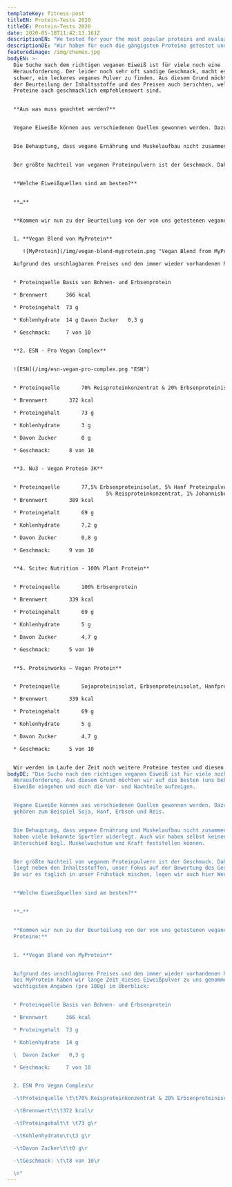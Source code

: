 ```yaml
---
templateKey: fitness-post
titleEN: Protein-Tests 2020
titleDE: Protein-Tests 2020
date: 2020-05-18T11:42:13.161Z
descriptionEN: "We tested for your the most popular proteins and evaluatedthem. "
descriptionDE: "Wir haben für euch die gängigsten Proteine getestet und bewertet. "
featuredimage: /img/chemex.jpg
bodyEN: >-
  Die Suche nach dem richtigen veganen Eiweiß ist für viele noch eine
  Herausforderung. Der leider noch sehr oft sandige Geschmack, macht es vielen
  schwer, ein leckeres veganes Pulver zu finden. Aus diesem Grund möchten neben
  der Beurteilung der Inhaltsstoffe und des Preises auch berichten, welche
  Proteine auch geschmacklich empfehlenswert sind. 


  **Aus was muss geachtet werden?**


  Vegane Eiweiße können aus verschiedenen Quellen gewonnen werden. Dazu gehören zum Beispiel Soja, Hanf, Erbsen und Reis.


  Die Behauptung, dass vegane Ernährung und Muskelaufbau nicht zusammenpassen, haben viele bekannte Sportler widerlegt. Auch wir haben selbst keinen Unterschied bzgl. Muskelwachstum und Kraft feststellen können.


  Der größte Nachteil von veganen Proteinpulvern ist der Geschmack. Daher liegt neben den Inhaltsstoffen, unser Fokus auf der Bewertung des Geschmackes. Da wir es taglich in unser Frühstück mischen, legen wir auch hier Wert darauf.


  **Welche Eiweißquellen sind am besten?**


  **…**


  **Kommen wir nun zu der Beurteilung von der von uns getestenen veganen Proteine:**


  1. **Vegan Blend von MyProtein**

     ![MyProtein](/img/vegan-blend-myprotein.png "Vegan Blend from MyProtein")

  Aufgrund des unschlagbaren Preises und den immer wieder vorhandenen Rabatten bei MyProtein haben wir lange Zeit dieses Eiweißpulver zu uns genommen. Die wichtigsten Angaben (pro 100g) im Überblick:


  * Proteinquelle Basis von Bohnen- und Erbsenprotein

  * Brennwert      366 kcal

  * Proteingehalt  73 g

  * Kohlenhydrate  14 g Davon Zucker   0,3 g

  * Geschmack:     7 von 10


  **2. ESN - Pro Vegan Complex** 


  ![ESN](/img/esn-vegan-pro-complex.png "ESN")


  * Proteinquelle 		70% Reisproteinkonzentrat & 20% Erbsenproteinisolat

  * Brennwert		372 kcal

  * Proteingehalt	 	73 g

  * Kohlenhydrate		3 g

  * Davon Zucker		0 g

  * Geschmack: 		8 von 10


  **3. Nu3 - Vegan Protein 3K** 


  * Proteinquelle 		77,5% Erbsenproteinisolat, 5% Hanf Proteinpulver,\
                                5% Reisproteinkonzentrat, 1% Johannisbrotkeimlingsprotein
  * Brennwert		389 kcal

  * Proteingehalt	 	69 g

  * Kohlenhydrate		7,2 g

  * Davon Zucker		0,8 g

  * Geschmack: 		9 von 10


  **4. Scitec Nutrition - 100% Plant Protein** 


  * Proteinquelle 		100% Erbsenprotein

  * Brennwert		339 kcal

  * Proteingehalt	 	69 g

  * Kohlenhydrate		5 g

  * Davon Zucker		4,7 g

  * Geschmack: 		5 von 10


  **5. Proteinworks – Vegan Protein** 


  * Proteinquelle 		Sojaproteinisolat, Erbsenproteinisolat, Hanfprotein, Bio-                             Sonnenblumenprotein, Protein aus braunem Reis

  * Brennwert		339 kcal

  * Proteingehalt	 	69 g

  * Kohlenhydrate		5 g

  * Davon Zucker		4,7 g

  * Geschmack: 		5 von 10


  Wir werden im Laufe der Zeit noch weitere Proteine testen und diesen Artikel mit neuen Berichten erweitern.
bodyDE: "Die Suche nach dem richtigen veganen Eiweiß ist für viele noch eine
  Herausforderung. Aus diesem Grund möchten wir auf die besten (uns bekannten)
  Eiweiße eingehen und euch die Vor- und Nachteile aufzeigen.


  Vegane Eiweiße können aus verschiedenen Quellen gewonnen werden. Dazu
  gehören zum Beispiel Soja, Hanf, Erbsen und Reis.


  Die Behauptung, dass vegane Ernährung und Muskelaufbau nicht zusammenpassen,
  haben viele bekannte Sportler widerlegt. Auch wir haben selbst keinen
  Unterschied bzgl. Muskelwachstum und Kraft feststellen können.


  Der größte Nachteil von veganen Proteinpulvern ist der Geschmack. Daher
  liegt neben den Inhaltsstoffen, unser Fokus auf der Bewertung des Geschmackes.
  Da wir es taglich in unser Frühstück mischen, legen wir auch hier Wert darauf.


  **Welche Eiweißquellen sind am besten?**


  **…**


  **Kommen wir nun zu der Beurteilung von der von uns getestenen veganen
  Proteine:**


  1. **Vegan Bland von MyProtein**


  Aufgrund des unschlagbaren Preises und den immer wieder vorhandenen Rabatten
  bei MyProtein haben wir lange Zeit dieses Eiweißpulver zu uns genommen. Die
  wichtigsten Angaben (pro 100g) im Überblick:


  * Proteinquelle Basis von Bohnen- und Erbsenprotein

  * Brennwert      366 kcal

  * Proteingehalt  73 g

  * Kohlenhydrate  14 g

  \  Davon Zucker   0,3 g

  * Geschmack:     7 von 10


  2. ESN Pro Vegan Complex\r

  -\tProteinquelle \t\t70% Reisproteinkonzentrat & 20% Erbsenproteinisolat\r

  -\tBrennwert\t\t372 kcal\r

  -\tProteingehalt\t \t73 g\r

  -\tKohlenhydrate\t\t3 g\r

  -\tDavon Zucker\t\t0 g\r

  -\tGeschmack: \t\t8 von 10\r

  \n"
---
```

